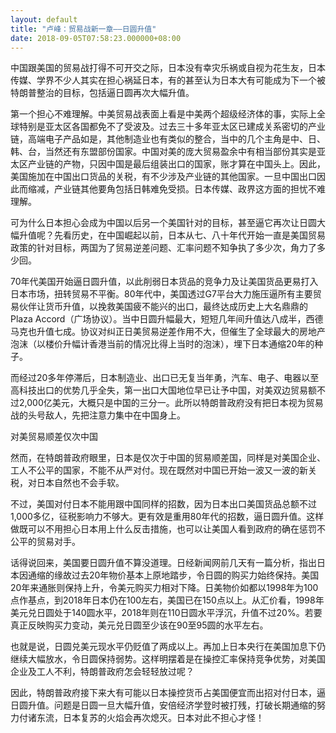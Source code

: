 ```yaml
---
layout: default
title: "卢峰：贸易战新一章——日圆升值"
date: 2018-09-05T07:58:23.000000+08:00
---
```


中国跟美国的贸易战打得不可开交之际，日本没有幸灾乐祸或自视为花生友，日本传媒、学界不少人其实在担心祸延日本，有的甚至认为日本大有可能成为下一个被特朗普整治的目标，包括逼日圆再次大幅升值。

第一个担心不难理解。中美贸易战表面上看是中美两个超级经济体的事，实际上全球特别是亚太区各国都免不了受波及。过去三十多年亚太区已建成关系密切的产业链，高端电子产品如是，其他制造业也有类似的整合，当中的几个主角是中、日、韩、台，当然还有东盟部份国家。中国对美的庞大贸易盈余中有相当部份其实是亚太区产业链的产物，只因中国是最后组装出口的国家，账才算在中国头上。因此，美国施加在中国出口货品的关税，有不少涉及产业链的其他国家。一旦中国出口因此而缩减，产业链其他要角包括日韩难免受损。日本传媒、政界这方面的担忧不难理解。

可为什么日本担心会成为中国以后另一个美国针对的目标，甚至逼它再次让日圆大幅升值呢？先看历史，在中国崛起以前，日本从七、八十年代开始一直是美国贸易政策的针对目标，两国为了贸易逆差问题、汇率问题不知争执了多少次，角力了多少回。

70年代美国开始逼日圆升值，以此削弱日本货品的竞争力及让美国货品更易打入日本市场，扭转贸易不平衡。80年代中，美国透过G7平台大力施压逼所有主要贸易伙伴让货币升值，以挽救美国疲不能兴的出口，最终达成历史上大名鼎鼎的Plaza Accord（广场协议）。当中日圆升幅最大，短短几年间升值达八成半，西德马克也升值七成。协议对纠正日美贸易逆差作用不大，但催生了全球最大的房地产泡沫（以楼价升幅计香港当前的情况比得上当时的泡沫），埋下日本通缩20年的种子。

而经过20多年停滞后，日本制造业、出口已无复当年勇，汽车、电子、电器以至高科技出口的优势几乎全失，第一出口大国地位早已让予中国，对美双边贸易额不过2,000亿美元，大概只是中国的三分一。此所以特朗普政府没有把日本视为贸易战的头号敌人，先把注意力集中在中国身上。

对美贸易顺差仅次中国

然而，在特朗普政府眼里，日本是仅次于中国的贸易顺差国，同样是对美国企业、工人不公平的国家，不能不从严对付。现在既然对中国已开始一波又一波的新关税，对日本自然也不会手软。

不过，美国对付日本不能用跟中国同样的招数，因为日本出口美国货品总额不过1,000多亿，征税影响力不够大。更有效是重用80年代的招数，逼日圆升值。这样做既可以不用担心日本用上什么反击措施，也可以让美国人看到政府的确在惩罚不公平的贸易对手。

话得说回来，美国要日圆升值不算没道理。日经新闻网前几天有一篇分析，指出日本因通缩的缘故过去20年物价基本上原地踏步，令日圆的购买力始终保持。美国20年来通胀则保持上升，令美元购买力相对下降。日美物价如都以1998年为100点作基点，到2018年日本仍在100左右，美国已在150点以上。从汇价看，1998年美元兑日圆处于140圆水平，2018年则在110日圆水平浮沉，升值不过20%。若要真正反映购买力变动，美元兑日圆至少该在90至95圆的水平左右。

也就是说，日圆兑美元现水平仍贬值了两成以上。再加上日本央行在美国加息下仍继续大幅放水，令日圆保持弱势。这样明摆着是在操控汇率保持竞争优势，对美国企业及工人不利，特朗普政府怎会轻轻放过呢？

因此，特朗普政府接下来大有可能以日本操控货币占美国便宜而出招对付日本，逼日圆升值。问题是日圆一旦大幅升值，安倍经济学登时被打残，打破长期通缩的努力付诸东流，日本复苏的火焰会再次熄灭。日本对此不担心才怪！


